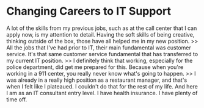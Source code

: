 # Changing Careers to IT Support

A lot of the skills from my previous jobs, such as at the call center that I can apply now, is my attention to detail. Having the soft skills of being creative, thinking outside of the box, those have all helped me in my new position. >> All the jobs that I've had prior to IT, their main fundamental was customer service. It's that same customer service fundamental that has transferred to my current IT position. >> I definitely think that working, especially for the police department, did get me prepared for this. Because when you're working in a 911 center, you really never know what's going to happen. >> I was already in a really high position as a restaurant manager, and that's when I felt like I plateaued. I couldn't do that for the rest of my life. And here I am as an IT consultant entry level. I have health insurance. I have plenty of time off.

